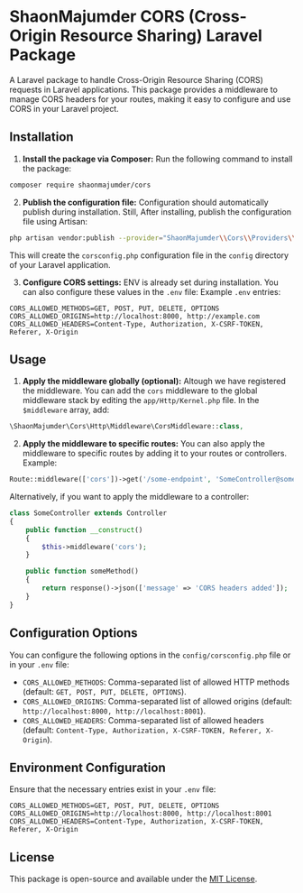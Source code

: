 # ShaonMajumder CORS (Cross-Origin Resource Sharing) Laravel Package
A Laravel package to handle Cross-Origin Resource Sharing (CORS) requests in Laravel applications. This package provides a middleware to manage CORS headers for your routes, making it easy to configure and use CORS in your Laravel project.

## Installation
1. **Install the package via Composer:**
Run the following command to install the package:
```bash
composer require shaonmajumder/cors
```

2. **Publish the configuration file:**
Configuration should automatically publish during installation.
Still, After installing, publish the configuration file using Artisan:
```bash
php artisan vendor:publish --provider="ShaonMajumder\\Cors\\Providers\\CorsServiceProvider" --tag=cors-config
```
This will create the `corsconfig.php` configuration file in the `config` directory of your Laravel application.

3. **Configure CORS settings:**
ENV is already set during installation. You can also configure these values in the `.env` file:
Example `.env` entries:
```env
CORS_ALLOWED_METHODS=GET, POST, PUT, DELETE, OPTIONS
CORS_ALLOWED_ORIGINS=http://localhost:8000, http://example.com
CORS_ALLOWED_HEADERS=Content-Type, Authorization, X-CSRF-TOKEN, Referer, X-Origin
```

## Usage
1. **Apply the middleware globally (optional):**
Altough we have registered the middleware.
You can add the `cors` middleware to the global middleware stack by editing the `app/Http/Kernel.php` file.
In the `$middleware` array, add:
```php
\ShaonMajumder\Cors\Http\Middleware\CorsMiddleware::class,
```
2. **Apply the middleware to specific routes:**
You can also apply the middleware to specific routes by adding it to your routes or controllers.
Example:
```php
Route::middleware(['cors'])->get('/some-endpoint', 'SomeController@someMethod');
```
Alternatively, if you want to apply the middleware to a controller:
```php
class SomeController extends Controller
{
    public function __construct()
    {
        $this->middleware('cors');
    }

    public function someMethod()
    {
        return response()->json(['message' => 'CORS headers added']);
    }
}
```

## Configuration Options
You can configure the following options in the `config/corsconfig.php` file or in your `.env` file:
- `CORS_ALLOWED_METHODS`: Comma-separated list of allowed HTTP methods (default: `GET, POST, PUT, DELETE, OPTIONS`).
- `CORS_ALLOWED_ORIGINS`: Comma-separated list of allowed origins (default: `http://localhost:8000, http://localhost:8001`).
- `CORS_ALLOWED_HEADERS`: Comma-separated list of allowed headers (default: `Content-Type, Authorization, X-CSRF-TOKEN, Referer, X-Origin`).

## Environment Configuration
Ensure that the necessary entries exist in your `.env` file:
```env
CORS_ALLOWED_METHODS=GET, POST, PUT, DELETE, OPTIONS
CORS_ALLOWED_ORIGINS=http://localhost:8000, http://localhost:8001
CORS_ALLOWED_HEADERS=Content-Type, Authorization, X-CSRF-TOKEN, Referer, X-Origin
```

## License
This package is open-source and available under the [MIT License](LICENSE).